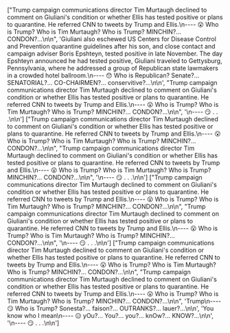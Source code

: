 ["Trump campaign communications director Tim Murtaugh declined to comment on Giuliani's condition or whether Ellis has tested positive or plans to quarantine. He referred CNN to tweets by Trump and Ellis.\n----  😮 Who is Trump? Who is Tim Murtaugh? Who is Trump? MINCHIN?... CONDON?...\n\n", 'Giuliani also eschewed US Centers for Disease Control and Prevention quarantine guidelines after his son, and close contact and campaign adviser Boris Epshteyn, tested positive in late November. The day Epshteyn announced he had tested positive, Giuliani traveled to Gettysburg, Pennsylvania, where he addressed a group of Republican state lawmakers in a crowded hotel ballroom.\n----  😯 Who is Republican? Senate?... SENATORIAL?... CO-CHAIRMEN?... conservitive?...\n\n', "Trump campaign communications director Tim Murtaugh declined to comment on Giuliani's condition or whether Ellis has tested positive or plans to quarantine. He referred CNN to tweets by Trump and Ellis.\n----  😮 Who is Trump? Who is Tim Murtaugh? Who is Trump? MINCHIN?... CONDON?...\n\n", '\n----  😏 . . .\n\n']
["Trump campaign communications director Tim Murtaugh declined to comment on Giuliani's condition or whether Ellis has tested positive or plans to quarantine. He referred CNN to tweets by Trump and Ellis.\n----  😮 Who is Trump? Who is Tim Murtaugh? Who is Trump? MINCHIN?... CONDON?...\n\n", "Trump campaign communications director Tim Murtaugh declined to comment on Giuliani's condition or whether Ellis has tested positive or plans to quarantine. He referred CNN to tweets by Trump and Ellis.\n----  😮 Who is Trump? Who is Tim Murtaugh? Who is Trump? MINCHIN?... CONDON?...\n\n", '\n----  😏 . . .\n\n']
["Trump campaign communications director Tim Murtaugh declined to comment on Giuliani's condition or whether Ellis has tested positive or plans to quarantine. He referred CNN to tweets by Trump and Ellis.\n----  😮 Who is Trump? Who is Tim Murtaugh? Who is Trump? MINCHIN?... CONDON?...\n\n", "Trump campaign communications director Tim Murtaugh declined to comment on Giuliani's condition or whether Ellis has tested positive or plans to quarantine. He referred CNN to tweets by Trump and Ellis.\n----  😮 Who is Trump? Who is Tim Murtaugh? Who is Trump? MINCHIN?... CONDON?...\n\n", '\n----  😏 . . .\n\n']
["Trump campaign communications director Tim Murtaugh declined to comment on Giuliani's condition or whether Ellis has tested positive or plans to quarantine. He referred CNN to tweets by Trump and Ellis.\n----  😮 Who is Trump? Who is Tim Murtaugh? Who is Trump? MINCHIN?... CONDON?...\n\n", "Trump campaign communications director Tim Murtaugh declined to comment on Giuliani's condition or whether Ellis has tested positive or plans to quarantine. He referred CNN to tweets by Trump and Ellis.\n----  😮 Who is Trump? Who is Tim Murtaugh? Who is Trump? MINCHIN?... CONDON?...\n\n", 'Trump\n----  😏 Who is Trump? Sonesta?... faison?... OUTRANKS?... lauer?...\n\n', 'You know who I mean\n----  😑 yOu?... You?... you?... knOw?... KNOW?...\n\n', '\n----  😏 . . .\n\n']
